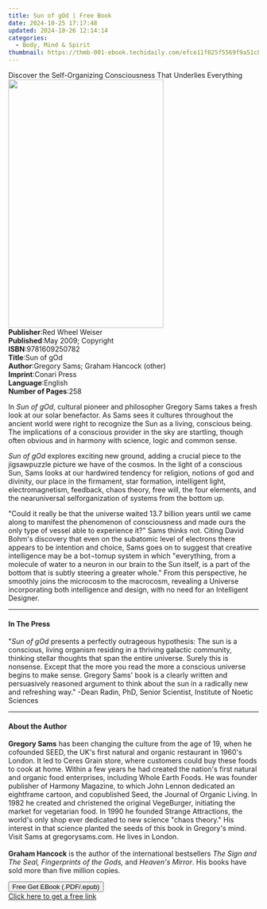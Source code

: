 ```yaml
---
title: Sun of gOd | Free Book
date: 2024-10-25 17:17:48
updated: 2024-10-26 12:14:14
categories:
  - Body, Mind & Spirit
thumbnail: https://thmb-001-ebook.techidaily.com/efce11f025f5569f9a51c89ffe9358163d929958b06d149bfb0fcb5580b5039c.jpg
---
```

<main id="book-container">
  <div class="flex flex-col">
    <div class="book-brief flex-1 py-6 px-4 sm:p-6 md:py-10 md:px-8">
      <!-- brief-->
      <div class="book-brief-main">
        Discover the Self-Organizing Consciousness That Underlies Everything
      </div>
    </div>
    <div
      class="book-meta-info flex-1 grid gap-4 col-start-1 col-end-3 row-start-1 sm:mb-6 sm:grid-cols-4 lg:gap-6 lg:col-start-2 lg:row-end-6 lg:row-span-6 lg:mb-0"
    >
      <div
        class="book-meta-info-left place-content-center mt-4 p-4 text-sm leading-6 col-start-2 col-span-2 dark:text-slate-400"
      >
        <img
          class="w-full h-500 object-cover rounded-lg sm:h-255 sm:col-span-2 lg:col-span-full"
          src="https://img-001-ebook.techidaily.com/8c9978e4a83996c7e60d6a527f1aef505e626b5343af00e97203c8a0bc7f4b56.jpg"
          alt=""
          width="312"
          height="500"
        />
      </div>
      <div
        class="book-meta-info-right mt-2 col-start-1 row-start-2 col-span-3 self-center"
      >
        <!-- meta data  -->
        <div class="flex flex-col px-4 md:px-8">
          <div class="flex-1">
            <strong>Publisher</strong>:<span class="px-2"
              >Red Wheel Weiser</span
            >
          </div>
          <div class="flex-1">
            <strong>Published</strong>:<span class="px-2"
              >May 2009; Copyright</span
            >
          </div>
          <div class="flex-1">
            <strong>ISBN</strong>:<span class="px-2">9781609250782</span>
          </div>
          <div class="flex-1">
            <strong>Title</strong>:<span class="px-2">Sun of gOd</span>
          </div>
          <div class="flex-1">
            <strong>Author</strong>:<span class="px-2"
              >Gregory Sams; Graham Hancock (other)</span
            >
          </div>
          <div class="flex-1">
            <strong>Imprint</strong>:<span class="px-2">Conari Press</span>
          </div>
          <div class="flex-1">
            <strong>Language</strong>:<span class="px-2">English</span>
          </div>
          <div class="flex-1">
            <strong>Number of Pages</strong>:<span class="px-2">258</span>
          </div>
        </div>
      </div>
    </div>
    <div class="book-description flex-1 py-6 px-4 sm:p-6 md:py-10 md:px-8">
      <div class="book-description-main">
        <div accordion-content="" id="description">
          <p>
            In <i>Sun of gOd</i>, cultural pioneer and philosopher Gregory Sams
            takes a fresh look at our solar benefactor. As Sams sees it cultures
            throughout the ancient world were right to recognize the Sun as a
            living, conscious being. The implications of a conscious provider in
            the sky are startling, though often obvious and in harmony with
            science, logic and common sense.
          </p>
          <p>
            <i>Sun of gOd</i> explores exciting new ground, adding a crucial
            piece to the jigsawpuzzle picture we have of the cosmos. In the
            light of a conscious Sun, Sams looks at our hardwired tendency for
            religion, notions of god and divinity, our place in the firmament,
            star formation, intelligent light, electromagnetism, feedback, chaos
            theory, free will, the four elements, and the nearuniversal
            selforganization of systems from the bottom up.
          </p>
          <p>
            "Could it really be that the universe waited 13.7 billion years
            until we came along to manifest the phenomenon of consciousness and
            made ours the only type of vessel able to experience it?" Sams
            thinks not. Citing David Bohm's discovery that even on the subatomic
            level of electrons there appears to be intention and choice, Sams
            goes on to suggest that creative intelligence may be a bot¬tomup
            system in which "everything, from a molecule of water to a neuron in
            our brain to the Sun itself, is a part of the bottom that is subtly
            steering a greater whole." From this perspective, he smoothly joins
            the microcosm to the macrocosm, revealing a Universe incorporating
            both intelligence and design, with no need for an Intelligent
            Designer.
          </p>
        </div>
        <div class="accordion-fader"></div>
      </div>
    </div>
    <div class="book-excerpts flex-1 py-6 px-4 sm:p-6 md:py-10 md:px-8">
      <!-- excerpts-->
      <div class="book-excerpts-main">
        <hr />
        <h4 class="placeholder placeholder-heading">
          <span>In The Press</span>
        </h4>
        <p>
          "<i>Sun of gOd</i> presents a perfectly outrageous hypothesis: The sun
          is a conscious, living organism residing in a thriving galactic
          community, thinking stellar thoughts that span the entire universe.
          Surely this is nonsense. Except that the more you read the more a
          conscious universe begins to make sense. Gregory Sams' book is a
          clearly written and persuasively reasoned argument to think about the
          sun in a radically new and refreshing way." -Dean Radin, PhD, Senior
          Scientist, Institute of Noetic Sciences
        </p>
      </div>
    </div>
    <div class="book-about-author flex-1 py-6 px-4 sm:p-6 md:py-10 md:px-8">
      <!-- about author-->
      <div class="book-main-author-main">
        <hr />
        <h4 class="placeholder placeholder-heading">
          <span>About the Author</span>
        </h4>
        <p>
          <b>Gregory Sams</b> has been changing the culture from the age of 19,
          when he cofounded SEED, the UK's first natural and organic restaurant
          in 1960's London. It led to Ceres Grain store, where customers could
          buy these foods to cook at home. Within a few years he had created the
          nation's first natural and organic food enterprises, including Whole
          Earth Foods. He was founder publisher of Harmony Magazine, to which
          John Lennon dedicated an eightframe cartoon, and copublished Seed, the
          Journal of Organic Living. In 1982 he created and christened the
          original VegeBurger, initiating the market for vegetarian food. In
          1990 he founded Strange Attractions, the world's only shop ever
          dedicated to new science "chaos theory." His interest in that science
          planted the seeds of this book in Gregory's mind. Visit Sams at
          gregorysams.com. He lives in London.<br /><br /><b>Graham Hancock</b>
          is the author of the international bestsellers
          <i>The Sign and The Seal, Fingerprints of the Gods,</i> and
          <i>Heaven's Mirror</i>. His books have sold more than five million
          copies.
        </p>
      </div>
    </div>
    <div class="book-free-get flex-1 py-6 px-4 sm:p-6 md:py-10 md:px-8">
      <button
        id="btn-free-get"
        class="bg-blue-500 hover:bg-blue-700 text-white font-bold py-2 px-4 rounded"
      >
        Free Get EBook (.PDF/.epub)
      </button>
      <div id="countdown-display" class="px-2 text-lg mt-2"></div>
      <a
        id="free-link"
        class="hidden bg-blue-500 hover:bg-blue-700 text-white font-bold py-2 px-4 rounded"
        href="https://www.ebooks.com/en-us/book/1126085/sun-of-god/gregory-sams/"
        target="_blank"
        >Click here to get a free link</a
      >
    </div>
    <script>
      let countdownTime = 0;
      let countdownInterval = null;
      document
        .getElementById('btn-free-get')
        .addEventListener('click', startCountdown);
      function startCountdown() {
        countdownTime = new Date().getTime() + 60000 * 3;
        countdownInterval = setInterval(updateCountdown, 1000);
        document.getElementById('btn-free-get').disabled = true;
        document
          .getElementById('btn-free-get')
          .classList.add('bg-gray-500', 'cursor-not-allowed');
      }
      function updateCountdown() {
        let currentTime = new Date().getTime();
        let timeLeft = countdownTime - currentTime;
        let secondsLeft = Math.floor(timeLeft / 1000);
        document.getElementById('countdown-display').innerHTML =
          `Remaining time: ${secondsLeft} seconds.`;
        if (secondsLeft <= 0) {
          clearInterval(countdownInterval);
          document.getElementById('btn-free-get').classList.add('hidden');
          document.getElementById('free-link').classList.remove('hidden');
          document.getElementById('countdown-display').innerHTML = '';
        }
      }
    </script>
  </div>
</main>

